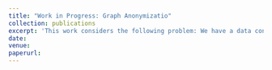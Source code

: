 ```yaml
---
title: "Work in Progress: Graph Anonymizatio"
collection: publications
excerpt: 'This work considers the following problem: We have a data consisting of an unidrected network with labelled nodes. We want to be able to realize a  unlabeled possibly permuted version of the network publically with revealing details about the network(known as the published graph).  The best way to describe the privacy goals is to consider an attacker who has the published graph, the list of ids in the network, and another network they learned outside what we gave them. We call this second graph the crawled graph. The goal of the attack then is to use these two graphs to uncover the ids of nodes in the network. Our work focuses on possible defenses against such attacks while preserving other useful information about the network ex. the degree distribution of the true hidden network and the published graph should be similar.'
date: 
venue: 
paperurl: 
---
```

